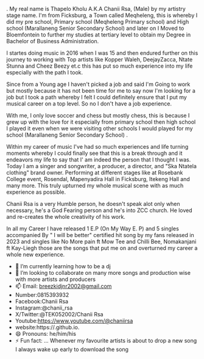 
. My real name is Thapelo Kholu A.K.A Chanii Rsa, (Male) by my artistry stage name. I'm from Ficksburg, a Town called Meqheleng, this is whereby I did my pre school, Primary school (Meqheleng Primary school) and High school (Marallaneng Senior Secondary School) and later on I Moved to Bloemfontein to further my studies at tertiary level to obtain my Degree in Bachelor of Business Administration.

I startes doing music in 2016 when I was 15 and then endured further on this journey to working with Top artists like Kopper Waleh, DeejayZacca, Ntate Stunna and Cheez Beezy et.c this has put so much experience into my life especially with the path I took.

Since from a Young age I haven't picked a job and said I'm Going to work but mostly because it has not been time for me to say now I'm looking for a job but I took a path whereby I felt I could definitely ensure that I put my musical career on a top level. So no I don't have a job experience. 

With me, I only love soccer and chess but mostly chess, this is because I grew up with the love for it especially from primary school then high school I played it even when we were visiting other schools I would played for my school (Marallaneng Senior Secondary School) . 

Within my career of music I've had so much experiences and life turning moments whereby I could finally see that this is a break through and it endeavors my life to say that I' am indeed the person that I thought I was. Today I am a singer and songwriter, a producer, a director,  and "Ska Ntatela clothing" brand owner. Performing at different stages like at Rosebank College event, Rosendal, Mapenyadira Hall in Ficksburg, Itekeng Hall and many more. This truly upturned my whole musical scene with as much experience as possible. 

Chanii Rsa is a very Humble person, he doesn't speak alot only when necessary, he's a God Fearing person and he's into ZCC church. He loved and re-creates the whole creativity of his work. 

In all my Career I have released 1 E.P (On My Way E. P) and 5 singles accompanied By " I will be better" certified hit song by my fans released in 2023 and singles like No More pain ft Mow Tee and Chilli Bee, Nomakanjani ft Kay-Liegh those are the songs that put me on and overturned my career a whole new experience. 
  
- 🌱 I’m currently learning how to be a dj
- 💞️ I’m looking to collaborate on many more songs and production wise with more artists and producers
- 📫 Email: breezkidjnr2002@gmail.com
- Number:0815393932
- Facebook:Chanii Rsa
- Instagram:@chanii_rsa
- X/Twitter:@TEK052002/Chanii Rsa
- Youtube:https://www.youtube.com/@chaniirsa
- website:https://<chaniirsa>.github.io.
- 😄 Pronouns: he/him/his
- ⚡ Fun fact: ... Whenever my favourite artists is about to drop a new song I always wake up early to download the song

<!---
Chaniirsa/Chaniirsa is a ✨ special ✨ repository because its `README.md` (this file) appears on your GitHub profile.
You can click the Preview link to take a look at your changes.
--->
